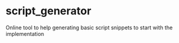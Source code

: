 # script_generator
Online tool to help generating basic script snippets to start with the implementation
